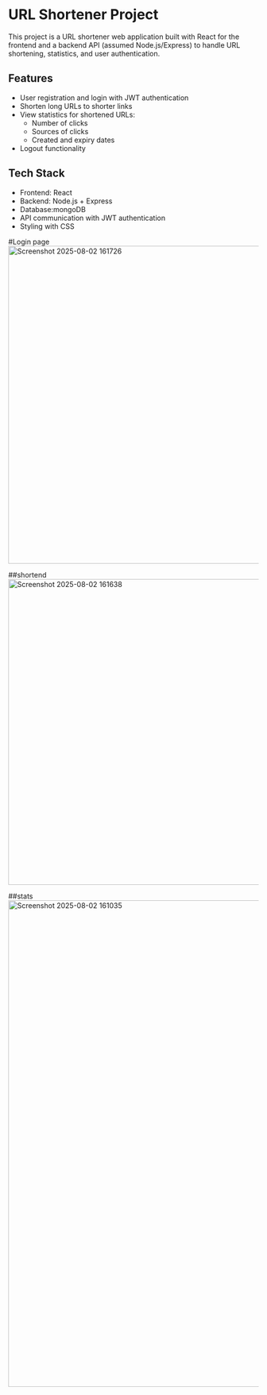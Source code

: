 # URL Shortener Project

This project is a URL shortener web application built with React for the frontend and a backend API (assumed Node.js/Express) to handle URL shortening, statistics, and user authentication.

## Features

- User registration and login with JWT authentication
- Shorten long URLs to shorter links
- View statistics for shortened URLs:
  - Number of clicks
  - Sources of clicks
  - Created and expiry dates
- Logout functionality

## Tech Stack

- Frontend: React
- Backend: Node.js + Express
- Database:mongoDB
- API communication with JWT authentication
- Styling with CSS


#Login page
<img width="688" height="640" alt="Screenshot 2025-08-02 161726" src="https://github.com/user-attachments/assets/d06ed6aa-4777-48ae-a33f-d10ac44f7827" />


##shortend
<img width="736" height="616" alt="Screenshot 2025-08-02 161638" src="https://github.com/user-attachments/assets/ecd7b875-a60a-4134-abdf-baf8be781483" />


##stats
<img width="1853" height="980" alt="Screenshot 2025-08-02 161035" src="https://github.com/user-attachments/assets/5d36a282-f80e-41ba-8304-93a79064d961" />

